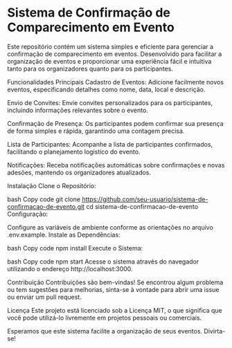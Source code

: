 
# Sistema de Confirmação de Comparecimento em Evento

Este repositório contém um sistema simples e eficiente para gerenciar a confirmação de comparecimento em eventos. Desenvolvido para facilitar a organização de eventos e proporcionar uma experiência fácil e intuitiva tanto para os organizadores quanto para os participantes.

Funcionalidades Principais
Cadastro de Eventos: Adicione facilmente novos eventos, especificando detalhes como nome, data, local e descrição.

Envio de Convites: Envie convites personalizados para os participantes, incluindo informações relevantes sobre o evento.

Confirmação de Presença: Os participantes podem confirmar sua presença de forma simples e rápida, garantindo uma contagem precisa.

Lista de Participantes: Acompanhe a lista de participantes confirmados, facilitando o planejamento logístico do evento.

Notificações: Receba notificações automáticas sobre confirmações e novas adesões, mantendo os organizadores atualizados.

Instalação
Clone o Repositório:

bash
Copy code
git clone https://github.com/seu-usuario/sistema-de-confirmacao-de-evento.git
cd sistema-de-confirmacao-de-evento
Configuração:

Configure as variáveis de ambiente conforme as orientações no arquivo .env.example.
Instale as Dependências:

bash
Copy code
npm install
Execute o Sistema:

bash
Copy code
npm start
Acesse o sistema através do navegador utilizando o endereço http://localhost:3000.

Contribuição
Contribuições são bem-vindas! Se encontrou algum problema ou tem sugestões para melhorias, sinta-se à vontade para abrir uma issue ou enviar um pull request.

Licença
Este projeto está licenciado sob a Licença MIT, o que significa que você pode utilizá-lo livremente em projetos pessoais ou comerciais.

Esperamos que este sistema facilite a organização de seus eventos. Divirta-se!